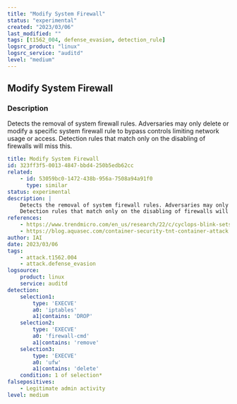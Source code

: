 ```yaml
---
title: "Modify System Firewall"
status: "experimental"
created: "2023/03/06"
last_modified: ""
tags: [t1562_004, defense_evasion, detection_rule]
logsrc_product: "linux"
logsrc_service: "auditd"
level: "medium"
---
```


## Modify System Firewall

### Description

Detects the removal of system firewall rules. Adversaries may only delete or modify a specific system firewall rule to bypass controls limiting network usage or access.
Detection rules that match only on the disabling of firewalls will miss this.


```yml
title: Modify System Firewall
id: 323ff3f5-0013-4847-bbd4-250b5edb62cc
related:
    - id: 53059bc0-1472-438b-956a-7508a94a91f0
      type: similar
status: experimental
description: |
    Detects the removal of system firewall rules. Adversaries may only delete or modify a specific system firewall rule to bypass controls limiting network usage or access.
    Detection rules that match only on the disabling of firewalls will miss this.
references:
    - https://www.trendmicro.com/en_us/research/22/c/cyclops-blink-sets-sights-on-asus-routers--.html
    - https://blog.aquasec.com/container-security-tnt-container-attack
author: IAI
date: 2023/03/06
tags:
    - attack.t1562.004
    - attack.defense_evasion
logsource:
    product: linux
    service: auditd
detection:
    selection1:
        type: 'EXECVE'
        a0: 'iptables'
        a1|contains: 'DROP'
    selection2:
        type: 'EXECVE'
        a0: 'firewall-cmd'
        a1|contains: 'remove'
    selection3:
        type: 'EXECVE'
        a0: 'ufw'
        a1|contains: 'delete'
    condition: 1 of selection*
falsepositives:
    - Legitimate admin activity
level: medium

```
